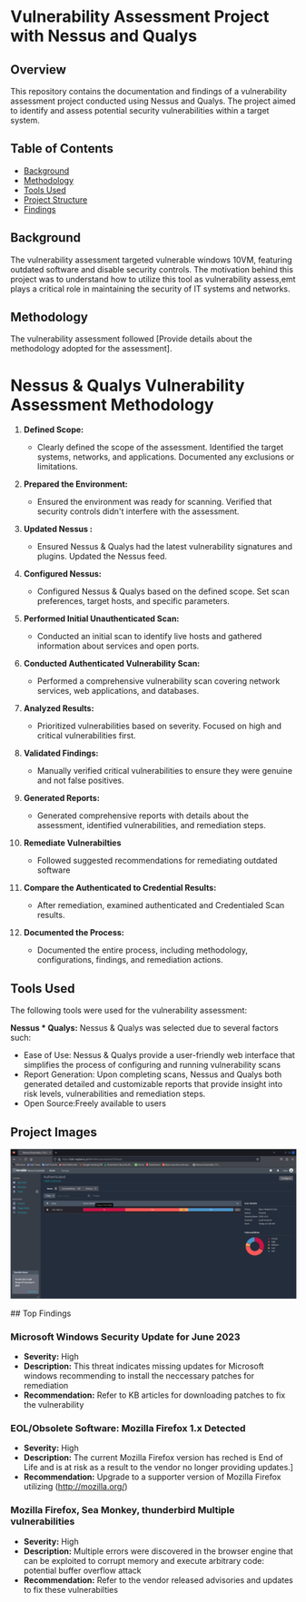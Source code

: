 # Vulnerability Assessment Project with Nessus and Qualys

## Overview

This repository contains the documentation and findings of a vulnerability assessment project conducted using Nessus and Qualys. The project aimed to identify and assess potential security vulnerabilities within a target system.

## Table of Contents

- [Background](#background)
- [Methodology](#methodology)
- [Tools Used](#tools-used)
- [Project Structure](#project-structure)
- [Findings](#findings)

## Background

The vulnerability assessment targeted vulnerable windows 10VM, featuring outdated software and disable security controls. The motivation behind this project was to understand how to utilize this tool as vulnerability assess,emt plays a critical role in maintaining 
the security of IT systems and networks.
## Methodology

The vulnerability assessment followed [Provide details about the methodology adopted for the assessment]. 
# Nessus & Qualys Vulnerability Assessment Methodology

1. **Defined Scope:**
   - Clearly defined the scope of the assessment. Identified the target systems, networks, and applications. Documented any exclusions or limitations.

2. **Prepared the Environment:**
   - Ensured the environment was ready for scanning. Verified that security controls didn't interfere with the assessment.

3. **Updated Nessus :**
   - Ensured Nessus & Qualys had the latest vulnerability signatures and plugins. Updated the Nessus feed.

4. **Configured Nessus:**
   - Configured Nessus & Qualys based on the defined scope. Set scan preferences, target hosts, and specific parameters.

4. **Performed Initial Unauthenticated Scan:**
   - Conducted an initial scan to identify live hosts and gathered information about services and open ports.

5. **Conducted Authenticated Vulnerability Scan:**
   - Performed a comprehensive vulnerability scan covering network services, web applications, and databases.

6. **Analyzed Results:**
   - Prioritized vulnerabilities based on severity. Focused on high and critical vulnerabilities first.

7. **Validated Findings:**
   - Manually verified critical vulnerabilities to ensure they were genuine and not false positives.

8. **Generated Reports:**
    - Generated comprehensive reports with details about the assessment, identified vulnerabilities, and remediation steps.
      
9. **Remediate Vulnerabilties**
    - Followed suggested recommendations for remediating outdated software
      
10. **Compare the Authenticated to Credential Results:**
    - After remediation, examined authenticated and Credentialed Scan results.

11. **Documented the Process:**
    - Documented the entire process, including methodology, configurations, findings, and remediation actions.


## Tools Used

The following tools were used for the vulnerability assessment:

**Nessus * Qualys:** Nessus & Qualys was selected due to several factors such:
  -  Ease of Use: Nessus & Qualys provide a user-friendly web interface that simplifies the process of configuring and running vulnerability scans
  -  Report Generation: Upon completing scans, Nessus and Qualys both generated detailed and customizable reports that provide insight into risk levels, vulnerabilities and remediation steps.
  -  Open Source:Freely available to users   

## Project Images

<p align="center">
  <img src="https://github.com/Flash028/Flash028/blob/356328e54aa3b3ad896d4c20baf63f21001cbec9/Vulnerability%20Assessment/authenticated_scan.png" width="650">
</p>
## Top Findings

### Microsoft Windows Security Update for June 2023

- **Severity:** High
- **Description:** This threat indicates missing updates for Microsoft windows recommending to install the neccessary patches for remediation
- **Recommendation:** Refer to KB articles for downloading patches to fix the vulnerability

### EOL/Obsolete Software: Mozilla Firefox 1.x Detected

- **Severity:** High
- **Description:** The current Mozilla Firefox version has reched is End of Life and is at risk as a result to the vendor no longer providing updates.]
- **Recommendation:** Upgrade to a supporter version of Mozilla Firefox utilizing (http://mozilla.org/)

### Mozilla Firefox, Sea Monkey, thunderbird Multiple vulnerabilities

- **Severity:** High
- **Description:** Multiple errors were discovered in the browser engine that can be exploited to corrupt memory and execute arbitrary code: potential buffer overflow attack
- **Recommendation:** Refer to the vendor released advisories and updates to fix these vulnerabilties

